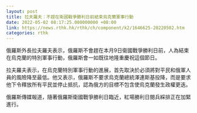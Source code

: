 ```yaml
---
layout: post
title: 拉夫羅夫：不趕在衛國戰爭勝利日前結束烏克蘭軍事行動
date: 2022-05-02 08:17:25.000000000 +08:00
link: https://news.rthk.hk/rthk/ch/component/k2/1646625-20220502.htm
categories: rthk
---
```


俄羅斯外長拉夫羅夫表示，俄羅斯不會趕在本月9日衛國戰爭勝利日前，人為結束在烏克蘭的特別軍事行動，俄羅斯會一如既往地隆重慶祝這個節日。

拉夫羅夫表示，在烏克蘭特別軍事行動的進展，首先取決於必須將對平民和俄軍人員的風險降至最低。他又表示，俄羅斯不要求烏克蘭總統澤連斯基投降，而是要求他下令釋放所有平民並停止抵抗，認為俄方的目標不包含使烏克蘭發生政權更迭。

俄羅斯傳媒報道，隨著俄羅斯衛國戰爭勝利日臨近，紅場勝利日閱兵綵排正在加緊進行。

